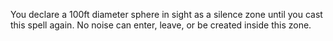You declare a 100ft diameter sphere in sight as a silence zone until you cast this spell again. No noise can enter, leave, or be created inside this zone.